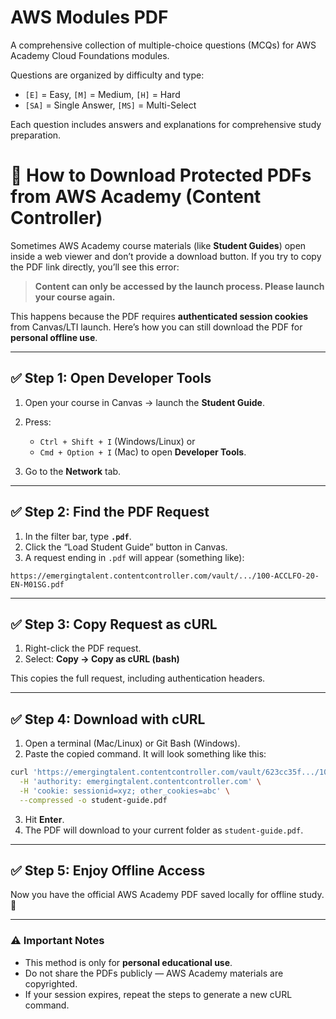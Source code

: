 # AWS Modules PDF

A comprehensive collection of multiple-choice questions (MCQs) for AWS Academy Cloud Foundations modules.


Questions are organized by difficulty and type:
- `[E]` = Easy, `[M]` = Medium, `[H]` = Hard  
- `[SA]` = Single Answer, `[MS]` = Multi-Select

Each question includes answers and explanations for comprehensive study preparation.

# 📘 How to Download Protected PDFs from AWS Academy (Content Controller)

Sometimes AWS Academy course materials (like **Student Guides**) open inside a web viewer and don’t provide a download button. If you try to copy the PDF link directly, you’ll see this error:

> **Content can only be accessed by the launch process. Please launch your course again.**

This happens because the PDF requires **authenticated session cookies** from Canvas/LTI launch.
Here’s how you can still download the PDF for **personal offline use**.

---

## ✅ Step 1: Open Developer Tools

1. Open your course in Canvas → launch the **Student Guide**.
2. Press:

   * `Ctrl + Shift + I` (Windows/Linux) or
   * `Cmd + Option + I` (Mac)
     to open **Developer Tools**.
3. Go to the **Network** tab.

---

## ✅ Step 2: Find the PDF Request

1. In the filter bar, type **`.pdf`**.
2. Click the “Load Student Guide” button in Canvas.
3. A request ending in `.pdf` will appear (something like):

```
https://emergingtalent.contentcontroller.com/vault/.../100-ACCLFO-20-EN-M01SG.pdf
```

---

## ✅ Step 3: Copy Request as cURL

1. Right-click the PDF request.
2. Select:
   **Copy → Copy as cURL (bash)**

This copies the full request, including authentication headers.

---

## ✅ Step 4: Download with cURL

1. Open a terminal (Mac/Linux) or Git Bash (Windows).
2. Paste the copied command.
   It will look something like this:

```bash
curl 'https://emergingtalent.contentcontroller.com/vault/623cc35f.../100-ACCLFO-20-EN-M01SG.pdf' \
  -H 'authority: emergingtalent.contentcontroller.com' \
  -H 'cookie: sessionid=xyz; other_cookies=abc' \
  --compressed -o student-guide.pdf
```

3. Hit **Enter**.
4. The PDF will download to your current folder as `student-guide.pdf`.

---

## ✅ Step 5: Enjoy Offline Access

Now you have the official AWS Academy PDF saved locally for offline study. 🎉

---

### ⚠️ Important Notes

* This method is only for **personal educational use**.
* Do not share the PDFs publicly — AWS Academy materials are copyrighted.
* If your session expires, repeat the steps to generate a new cURL command.
